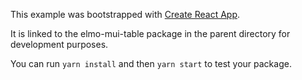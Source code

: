 This example was bootstrapped with [Create React App](https://github.com/facebook/create-react-app).

It is linked to the elmo-mui-table package in the parent directory for development purposes.

You can run `yarn install` and then `yarn start` to test your package.
